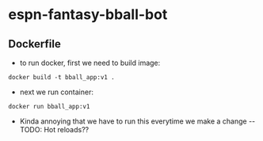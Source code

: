 # espn-fantasy-bball-bot

## Dockerfile

- to run docker, first we need to build image:

`docker build -t bball_app:v1 .`

- next we run container:

`docker run bball_app:v1`

- Kinda annoying that we have to run this everytime we make a change -- TODO: Hot reloads??




